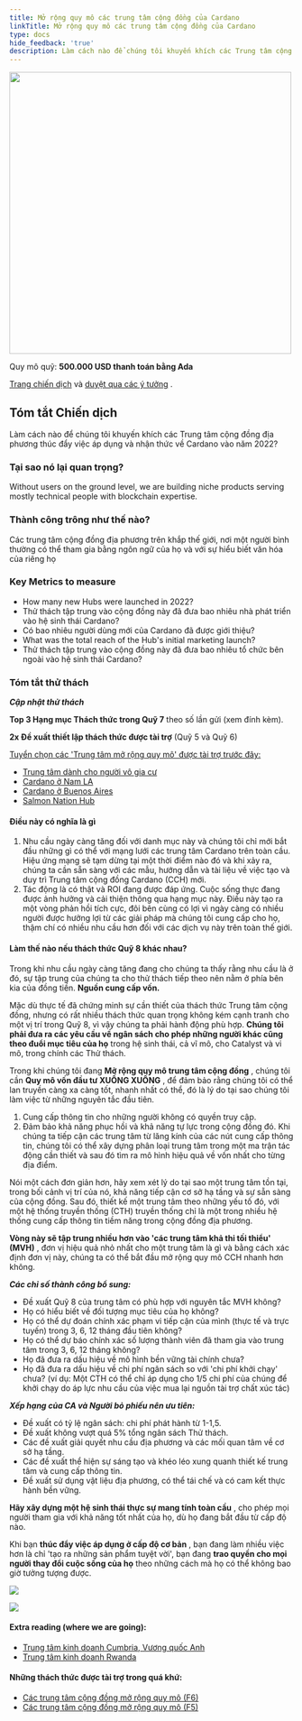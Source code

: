 ```yaml
---
title: Mở rộng quy mô các trung tâm cộng đồng của Cardano
linkTitle: Mở rộng quy mô các trung tâm cộng đồng của Cardano
type: docs
hide_feedback: 'true'
description: Làm cách nào để chúng tôi khuyến khích các Trung tâm cộng đồng địa phương thúc đẩy việc áp dụng và nhận thức về Cardano vào năm 2022?
---
```


<img src="https://cardano.ideascale.com/community-library/accounts/93/936143/Public/07-Scale-UP-Cardanos-Community-Hubs-f2a538.png" style="width:500px;height500px">

Quy mô quỹ: **500.000 USD thanh toán bằng Ada**

[Trang chiến dịch](https://cardano.ideascale.com/c/idea/381022) và [duyệt qua các ý tưởng](https://cardano.ideascale.com/c/campaigns/26439/stage/all/ideas/unspecified) .

## Tóm tắt Chiến dịch

Làm cách nào để chúng tôi khuyến khích các Trung tâm cộng đồng địa phương thúc đẩy việc áp dụng và nhận thức về Cardano vào năm 2022?

### Tại sao nó lại quan trọng?

Without users on the ground level, we are building niche products serving mostly technical people with blockchain expertise.

### Thành công trông như thế nào?

Các trung tâm cộng đồng địa phương trên khắp thế giới, nơi một người bình thường có thể tham gia bằng ngôn ngữ của họ và với sự hiểu biết văn hóa của riêng họ

### Key Metrics to measure

- How many new Hubs were launched in 2022?
- Thử thách tập trung vào cộng đồng này đã đưa bao nhiêu nhà phát triển vào hệ sinh thái Cardano?
- Có bao nhiêu người dùng mới của Cardano đã được giới thiệu?
- What was the total reach of the Hub's initial marketing launch?
- Thử thách tập trung vào cộng đồng này đã đưa bao nhiêu tổ chức bên ngoài vào hệ sinh thái Cardano?

### Tóm tắt thử thách

***Cập nhật thử thách***

**Top 3 Hạng mục Thách thức trong Quỹ 7** theo số lần gửi (xem đính kèm).

**2x Đề xuất thiết lập thách thức được tài trợ** (Quỹ 5 và Quỹ 6)

<u>Tuyển chọn các 'Trung tâm mở rộng quy mô' được tài trợ trước đây:</u>

- [Trung tâm dành cho người vô gia cư](https://cardano.ideascale.com/a/dtd/367891-48088)
- [Cardano ở Nam LA](https://cardano.ideascale.com/a/dtd/367936-48088)
- [Cardano ở Buenos Aires](https://cardano.ideascale.com/a/dtd/367293-48088)
- [Salmon Nation Hub](https://cardano.ideascale.com/a/dtd/368369-48088)

#### Điều này có nghĩa là gì

1. Nhu cầu ngày càng tăng đối với danh mục này và chúng tôi chỉ mới bắt đầu những gì có thể với mạng lưới các trung tâm Cardano trên toàn cầu. Hiệu ứng mạng sẽ tạm dừng tại một thời điểm nào đó và khi xảy ra, chúng ta cần sẵn sàng với các mẫu, hướng dẫn và tài liệu về việc tạo và duy trì Trung tâm cộng đồng Cardano (CCH) mới.
2. Tác động là có thật và ROI đang được đáp ứng. Cuộc sống thực đang được ảnh hưởng và cải thiện thông qua hạng mục này. Điều này tạo ra một vòng phản hồi tích cực, đôi bên cùng có lợi vì ngày càng có nhiều người được hưởng lợi từ các giải pháp mà chúng tôi cung cấp cho họ, thậm chí có nhiều nhu cầu hơn đối với các dịch vụ này trên toàn thế giới.

#### Làm thế nào nếu thách thức Quỹ 8 khác nhau?

Trong khi nhu cầu ngày càng tăng đang cho chúng ta thấy rằng nhu cầu là ở đó, sự tập trung của chúng ta cho thử thách tiếp theo nên nằm ở phía bên kia của đồng tiền. **Nguồn cung cấp vốn.**

Mặc dù thực tế đã chứng minh sự cần thiết của thách thức Trung tâm cộng đồng, nhưng có rất nhiều thách thức quan trọng không kém cạnh tranh cho một vị trí trong Quỹ 8, vì vậy chúng ta phải hành động phù hợp. **Chúng tôi phải đưa ra các yêu cầu về ngân sách cho phép những người khác cũng theo đuổi mục tiêu của họ** trong hệ sinh thái, cả vĩ mô, cho Catalyst và vi mô, trong chính các Thử thách.

Trong khi chúng tôi đang **Mở rộng quy mô trung tâm cộng đồng** , chúng tôi cần **Quy mô vốn đầu tư XUỐNG XUỐNG** , để đảm bảo rằng chúng tôi có thể lan truyền càng xa càng tốt, nhanh nhất có thể, đó là lý do tại sao chúng tôi làm việc từ những nguyên tắc đầu tiên.

1. Cung cấp thông tin cho những người không có quyền truy cập.
2. Đảm bảo khả năng phục hồi và khả năng tự lực trong cộng đồng đó. Khi chúng ta tiếp cận các trung tâm từ lăng kính của các nút cung cấp thông tin, chúng tôi có thể xây dựng phân loại trung tâm trong một ma trận tác động cần thiết và sau đó tìm ra mô hình hiệu quả về vốn nhất cho từng địa điểm.

Nói một cách đơn giản hơn, hãy xem xét lý do tại sao một trung tâm tồn tại, trong bối cảnh vị trí của nó, khả năng tiếp cận cơ sở hạ tầng và sự sẵn sàng của cộng đồng. Sau đó, thiết kế một trung tâm theo những yếu tố đó, với một hệ thống truyền thống (CTH) truyền thống chỉ là một trong nhiều hệ thống cung cấp thông tin tiềm năng trong cộng đồng địa phương.

**Vòng này sẽ tập trung nhiều hơn vào 'các trung tâm khả thi tối thiểu' (MVH)** , đơn vị hiệu quả nhỏ nhất cho một trung tâm là gì và bằng cách xác định đơn vị này, chúng ta có thể bắt đầu mở rộng quy mô CCH nhanh hơn không.

***Các chỉ số thành công bổ sung:***

- Đề xuất Quỹ 8 của trung tâm có phù hợp với nguyên tắc MVH không?
- Họ có hiểu biết về đối tượng mục tiêu của họ không?
- Họ có thể dự đoán chính xác phạm vi tiếp cận của mình (thực tế và trực tuyến) trong 3, 6, 12 tháng đầu tiên không?
- Họ có thể dự báo chính xác số lượng thành viên đã tham gia vào trung tâm trong 3, 6, 12 tháng không?
- Họ đã đưa ra dấu hiệu về mô hình bền vững tài chính chưa?
- Họ đã đưa ra dấu hiệu về chi phí ngân sách so với 'chi phí khởi chạy' chưa? (ví dụ: Một CTH có thể chỉ áp dụng cho 1/5 chi phí của chúng để khởi chạy do áp lực nhu cầu của việc mua lại nguồn tài trợ chất xúc tác)

***Xếp hạng của CA và Người bỏ phiếu nên ưu tiên:***

- Đề xuất có tỷ lệ ngân sách: chi phí phát hành từ 1-1,5.
- Đề xuất không vượt quá 5% tổng ngân sách Thử thách.
- Các đề xuất giải quyết nhu cầu địa phương và các mối quan tâm về cơ sở hạ tầng.
- Các đề xuất thể hiện sự sáng tạo và khéo léo xung quanh thiết kế trung tâm và cung cấp thông tin.
- Đề xuất sử dụng vật liệu địa phương, có thể tái chế và có cam kết thực hành bền vững.

**Hãy xây dựng một hệ sinh thái thực sự mang tính toàn cầu** , cho phép mọi người tham gia với khả năng tốt nhất của họ, dù họ đang bắt đầu từ cấp độ nào.

Khi bạn **thúc đẩy việc áp dụng ở cấp độ cơ bản** , bạn đang làm nhiều việc hơn là chỉ 'tạo ra những sản phẩm tuyệt vời', bạn đang **trao quyền cho mọi người thay đổi cuộc sống của họ** theo những cách mà họ có thể không bao giờ tưởng tượng được.

![](https://i.imgur.com/bZQvrLI.jpeg)

![](https://i.imgur.com/MWddZex.gif)

#### Extra reading (where we are going):

- [Trung tâm kinh doanh Cumbria, Vương quốc Anh](https://www.gov.uk/government/news/sellafield-invests-26m-to-create-cumbria-business-hub)
- [Trung tâm kinh doanh Rwanda](https://techcrunch.com/2021/12/03/norrsken-foundations-hub-opens-in-rwanda-to-house-1000-entrepreneurs-by-next-year)

#### Những thách thức được tài trợ trong quá khứ:

- [Các trung tâm cộng đồng mở rộng quy mô (F6)](https://cardano.ideascale.com/a/dtd/Scale-UP-Cardano-s-Community-Hubs/369413-48088)
- [Các trung tâm cộng đồng mở rộng quy mô (F5)](https://cardano.ideascale.com/a/dtd/Scale-UP-Cardano-s-Community-Hubs/352534-48088)
